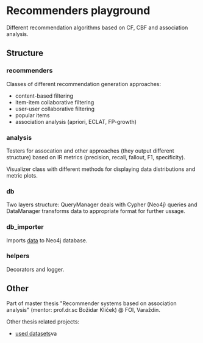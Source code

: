 # Recommenders playground

Different recommendation algorithms based on CF, CBF and association analysis.

## Structure

### recommenders
Classes of different recommendation generation approaches:
 - content-based filtering
 - item-item collaborative filtering
 - user-user collaborative filtering
 - popular items
 - association analysis (apriori, ECLAT, FP-growth)

### analysis
Testers for assocation and other approaches (they output different structure) based on IR metrics (precision, recall, fallout, F1, specificity).

Visualizer class with different methods for displaying data distributions and metric plots.

### db
Two layers structure:
QueryManager deals with Cypher (Neo4j) queries and DataManager transforms data to appropriate format for further ussage.

### db_importer
Imports [data](https://github.com/matejbasic/recomm-ecommerce-datasets) to Neo4j database.

### helpers
Decorators and logger.


## Other

Part of master thesis "Recommender systems based on association analysis" (mentor: prof.dr.sc Božidar Kliček) @ FOI, Varaždin.

Other thesis related projects:
- [used datasets](https://github.com/matejbasic/recomm-ecommerce-datasets)va
